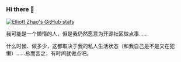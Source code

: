 ### Hi there 👋

[![Elliott Zhao's GitHub stats](https://github-readme-stats.vercel.app/api?username=ElliottZhao)](https://github.com/anuraghazra/github-readme-stats)

我可能是一个懒惰的人，但是我仍然愿意为开源社区做点事……

什么时候、做多少，这都取决于我的私人生活状态（和我自己是不是又在犯懒）……总而言之，有时间就做点吧。
